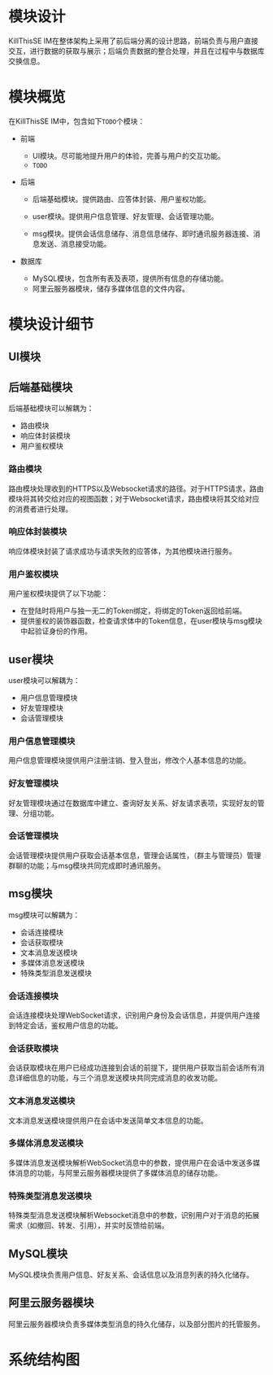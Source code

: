 # 模块设计

KillThisSE IM在整体架构上采用了前后端分离的设计思路，前端负责与用户直接交互，进行数据的获取与展示；后端负责数据的整合处理，并且在过程中与数据库交换信息。

# 模块概览

在KillThisSE IM中，包含如下`TODO`个模块：

- 前端
  - UI模块。尽可能地提升用户的体验，完善与用户的交互功能。
  - `TODO`

- 后端

  - 后端基础模块。提供路由、应答体封装、用户鉴权功能。

  - user模块。提供用户信息管理、好友管理、会话管理功能。

  - msg模块。提供会话信息储存、消息信息储存、即时通讯服务器连接、消息发送、消息接受功能。

- 数据库
  - MySQL模块，包含所有表及表项，提供所有信息的存储功能。
  - 阿里云服务器模块，储存多媒体信息的文件内容。

# 模块设计细节

## UI模块

## 后端基础模块

后端基础模块可以解耦为：

- 路由模块
- 响应体封装模块
- 用户鉴权模块

### 路由模块

路由模块处理收到的HTTPS以及Websocket请求的路径。对于HTTPS请求，路由模块将其转交给对应的视图函数；对于Websocket请求，路由模块将其交给对应的消费者进行处理。

### 响应体封装模块

响应体模块封装了请求成功与请求失败的应答体，为其他模块进行服务。

### 用户鉴权模块

用户鉴权模块提供了以下功能：

- 在登陆时将用户与独一无二的Token绑定，将绑定的Token返回给前端。
- 提供鉴权的装饰器函数，检查请求体中的Token信息，在user模块与msg模块中起验证身份的作用。

## user模块

user模块可以解耦为：

- 用户信息管理模块
- 好友管理模块
- 会话管理模块

### 用户信息管理模块

用户信息管理模块提供用户注册注销、登入登出，修改个人基本信息的功能。

### 好友管理模块

好友管理模块通过在数据库中建立、查询好友关系、好友请求表项，实现好友的管理、分组功能。

### 会话管理模块

会话管理模块提供用户获取会话基本信息，管理会话属性，（群主与管理员）管理群聊的功能；与msg模块共同完成即时通讯服务。

## msg模块

msg模块可以解耦为：

- 会话连接模块
- 会话获取模块
- 文本消息发送模块
- 多媒体消息发送模块
- 特殊类型消息发送模块

### 会话连接模块

会话连接模块处理WebSocket请求，识别用户身份及会话信息，并提供用户连接到特定会话，鉴权用户信息的功能。

### 会话获取模块

会话获取模块在用户已经成功连接到会话的前提下，提供用户获取当前会话所有消息详细信息的功能，与三个消息发送模块共同完成消息的收发功能。

### 文本消息发送模块

文本消息发送模块提供用户在会话中发送简单文本信息的功能。

### 多媒体消息发送模块

多媒体消息发送模块解析WebSocket消息中的参数，提供用户在会话中发送多媒体消息的功能，与阿里云服务器模块提供了多媒体消息的储存功能。

### 特殊类型消息发送模块

特殊类型消息发送模块解析Websocket消息中的参数，识别用户对于消息的拓展需求（如撤回、转发、引用），并实时反馈给前端。

## MySQL模块

MySQL模块负责用户信息、好友关系、会话信息以及消息列表的持久化储存。

## 阿里云服务器模块

阿里云服务器模块负责多媒体类型消息的持久化储存，以及部分图片的托管服务。

# 系统结构图

